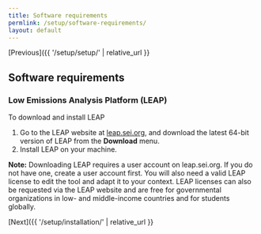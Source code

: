 ```yaml
---
title: Software requirements
permlink: /setup/software-requirements/
layout: default
---
```


[Previous]({{ '/setup/setup/' | relative_url }}
## Software requirements

### Low Emissions Analysis Platform (LEAP)

To download and install LEAP

1. Go to the LEAP website at [leap.sei.org](https://leap.sei.org), and download the latest 64-bit version of LEAP from the **Download** menu.
2. Install LEAP on your machine.

**Note:** Downloading LEAP requires a user account on leap.sei.org. If you do not have one, create a user account first. You will also need a valid LEAP license to edit the tool and adapt it to your context. LEAP licenses can also be requested via the LEAP website and are free for governmental organizations in low- and middle-income countries and for students globally.

[Next]({{ '/setup/installation/' | relative_url }}
